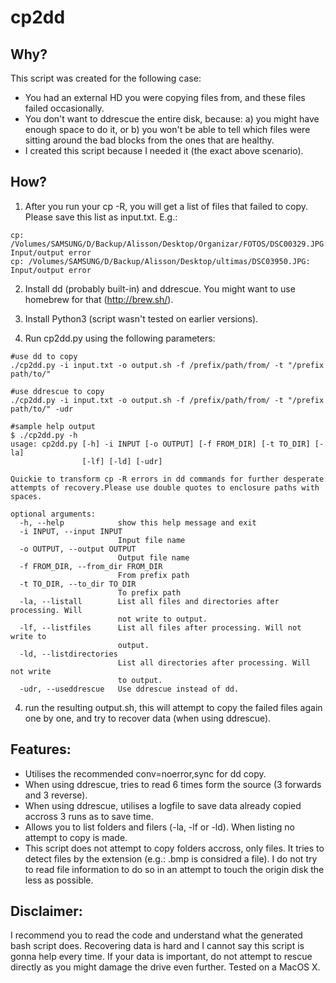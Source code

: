 cp2dd
=====

Why?
----
This script was created for the following case:
- You had an external HD you were copying files from, and these files failed occasionally.
- You don't want to ddrescue the entire disk, because: a) you might have enough space to do it, or b) you won't be able to tell which files were sitting around the bad blocks from the ones that are healthy.
- I created this script because I needed it (the exact above scenario).

How?
----
1) After you run your cp -R, you will get a list of files that failed to copy. Please save this list as input.txt. E.g.:

```
cp: /Volumes/SAMSUNG/D/Backup/Alisson/Desktop/Organizar/FOTOS/DSC00329.JPG: Input/output error
cp: /Volumes/SAMSUNG/D/Backup/Alisson/Desktop/ultimas/DSC03950.JPG: Input/output error
```

2) Install dd (probably built-in) and ddrescue. You might want to use homebrew for that (http://brew.sh/).

3) Install Python3 (script wasn't tested on earlier versions).

4) Run cp2dd.py using the following parameters:

```
#use dd to copy
./cp2dd.py -i input.txt -o output.sh -f /prefix/path/from/ -t "/prefix path/to/"
```

```
#use ddrescue to copy
./cp2dd.py -i input.txt -o output.sh -f /prefix/path/from/ -t "/prefix path/to/" -udr
```

```
#sample help output
$ ./cp2dd.py -h
usage: cp2dd.py [-h] -i INPUT [-o OUTPUT] [-f FROM_DIR] [-t TO_DIR] [-la]
                [-lf] [-ld] [-udr]

Quickie to transform cp -R errors in dd commands for further desperate
attempts of recovery.Please use double quotes to enclosure paths with spaces.

optional arguments:
  -h, --help            show this help message and exit
  -i INPUT, --input INPUT
                        Input file name
  -o OUTPUT, --output OUTPUT
                        Output file name
  -f FROM_DIR, --from_dir FROM_DIR
                        From prefix path
  -t TO_DIR, --to_dir TO_DIR
                        To prefix path
  -la, --listall        List all files and directories after processing. Will
                        not write to output.
  -lf, --listfiles      List all files after processing. Will not write to
                        output.
  -ld, --listdirectories
                        List all directories after processing. Will not write
                        to output.
  -udr, --useddrescue   Use ddrescue instead of dd.
```

4) run the resulting output.sh, this will attempt to copy the failed files again one by one, and try to recover data (when using ddrescue).

Features:
---------
- Utilises the recommended conv=noerror,sync for dd copy.
- When using ddrescue, tries to read 6 times form the source (3 forwards and 3 reverse).
- When using ddrescue, utilises a logfile to save data already copied accross 3 runs as to save time.
- Allows you to list folders and filers (-la, -lf or -ld). When listing no attempt to copy is made.
- This script does not attempt to copy folders accross, only files. It tries to detect files by the extension (e.g.: .bmp is considred a file). I do not try to read file information to do so in an attempt to touch the origin disk the less as possible.

Disclaimer:
-----------
I recommend you to read the code and understand what the generated bash script does. Recovering data is hard and I cannot say this script is gonna help every time. If your data is important, do not attempt to rescue directly as you might damage the drive even further.
Tested on a MacOS X.
